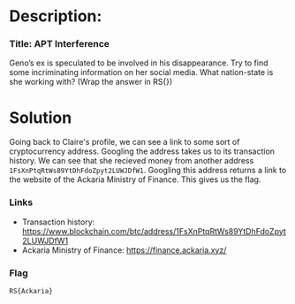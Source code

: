 # Description:

### Title: APT Interference

Geno’s ex is speculated to be involved in his disappearance. Try to find some incriminating information on her social media. What nation-state is she working with? (Wrap the answer in RS{})

# Solution

Going back to Claire's profile, we can see a link to some sort of cryptocurrency address. Googling the address takes us to its transaction history. We can see that she recieved money from another address `1FsXnPtqRtWs89YtDhFdoZpyt2LUWJDfW1`. Googling this address returns a link to the website of the Ackaria Ministry of Finance. This gives us the flag.

### Links
- Transaction history: https://www.blockchain.com/btc/address/1FsXnPtqRtWs89YtDhFdoZpyt2LUWJDfW1
- Ackaria Ministry of Finance: https://finance.ackaria.xyz/

### Flag

`RS{Ackaria}`
